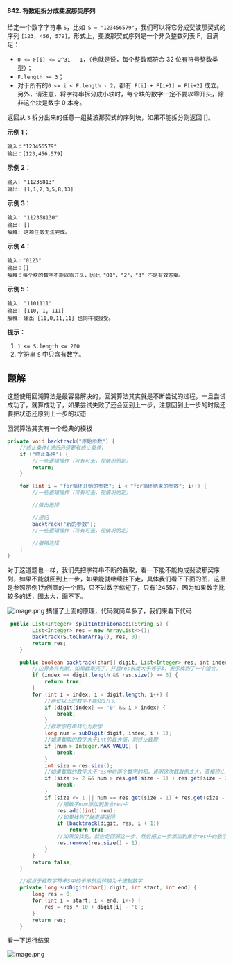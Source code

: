 #### 842. 将数组拆分成斐波那契序列

给定一个数字字符串 `S`，比如` S = "123456579"`，我们可以将它分成斐波那契式的序列 `[123, 456, 579]`。形式上，斐波那契式序列是一个非负整数列表 F，且满足：

* `0 <= F[i] <= 2^31 - 1`，（也就是说，每个整数都符合 32 位有符号整数类型）；
* `F.length >= 3`；
* 对于所有的`0 <= i < F.length - 2`，都有` F[i] + F[i+1] = F[i+2]` 成立。
  另外，请注意，将字符串拆分成小块时，每个块的数字一定不要以零开头，除非这个块是数字 0 本身。

返回从 `S` 拆分出来的任意一组斐波那契式的序列块，如果不能拆分则返回 []。

**示例 1：**

```shell
输入："123456579"
输出：[123,456,579]
```

**示例 2：**

```shell
输入: "11235813"
输出: [1,1,2,3,5,8,13]
```

**示例 3：**

```shell
输入: "112358130"
输出: []
解释: 这项任务无法完成。
```

**示例 4：**

```shell
输入："0123"
输出：[]
解释：每个块的数字不能以零开头，因此 "01"，"2"，"3" 不是有效答案。
```

**示例 5：**

```shell
输入: "1101111"
输出: [110, 1, 111]
解释: 输出 [11,0,11,11] 也同样被接受。
```

**提示：**

1. `1 <= S.length <= 200`
2. 字符串 `S` 中只含有数字。



## 题解

这题使用回溯算法是最容易解决的，回溯算法其实就是不断尝试的过程，一旦尝试成功了，就算成功了，如果尝试失败了还会回到上一步，注意回到上一步的时候还要把状态还原到上一步的状态

回溯算法其实有一个经典的模板

```java
private void backtrack("原始参数") {
    //终止条件(递归必须要有终止条件)
    if ("终止条件") {
        //一些逻辑操作（可有可无，视情况而定）
        return;
    }

    for (int i = "for循环开始的参数"; i < "for循环结束的参数"; i++) {
        //一些逻辑操作（可有可无，视情况而定）

        //做出选择

        //递归
        backtrack("新的参数");
        //一些逻辑操作（可有可无，视情况而定）

        //撤销选择
    }
}
```

对于这道题也一样，我们先把字符串不断的截取，看一下能不能构成斐波那契序列，如果不能就回到上一步，如果能就继续往下走，具体我们看下下面的图，这里是参照示例1为例画的一个图，只不过数字缩短了，只有124557，因为如果数字比较多的话，图太大，画不下。

![image.png](http://gitlab.wsh-study.com/xp-study/LeeteCode/blob/master/贪心算法/images/将数组拆分成斐波那契序列/1.jpg)
搞懂了上面的原理，代码就简单多了，我们来看下代码

```java
 public List<Integer> splitIntoFibonacci(String S) {
        List<Integer> res = new ArrayList<>();
        backtrack(S.toCharArray(), res, 0);
        return res;
    }

    public boolean backtrack(char[] digit, List<Integer> res, int index) {
        //边界条件判断，如果截取完了，并且res长度大于等于3，表示找到了一个组合。
        if (index == digit.length && res.size() >= 3) {
            return true;
        }
        for (int i = index; i < digit.length; i++) {
            //两位以上的数字不能以0开头
            if (digit[index] == '0' && i > index) {
                break;
            }
            //截取字符串转化为数字
            long num = subDigit(digit, index, i + 1);
            //如果截取的数字大于int的最大值，则终止截取
            if (num > Integer.MAX_VALUE) {
                break;
            }
            int size = res.size();
            //如果截取的数字大于res中前两个数字的和，说明这次截取的太大，直接终止，因为后面越截取越大
            if (size >= 2 && num > res.get(size - 1) + res.get(size - 2)) {
                break;
            }
            if (size <= 1 || num == res.get(size - 1) + res.get(size - 2)) {
                //把数字num添加到集合res中
                res.add((int) num);
                //如果找到了就直接返回
                if (backtrack(digit, res, i + 1))
                    return true;
                //如果没找到，就会走回溯这一步，然后把上一步添加到集合res中的数字给移除掉
                res.remove(res.size() - 1);
            }
        }
        return false;
    }

    //相当于截取字符串S中的子串然后转换为十进制数字
    private long subDigit(char[] digit, int start, int end) {
        long res = 0;
        for (int i = start; i < end; i++) {
            res = res * 10 + digit[i] - '0';
        }
        return res;
    }
```

看一下运行结果

![image.png](http://gitlab.wsh-study.com/xp-study/LeeteCode/blob/master/贪心算法/images/将数组拆分成斐波那契序列/2.jpg)
